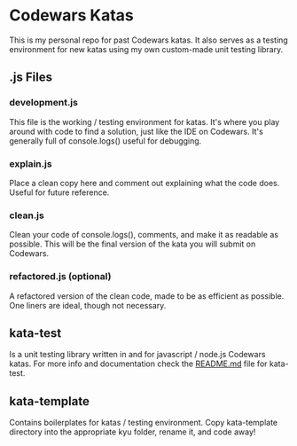 # Codewars Katas

This is my personal repo for past Codewars katas. It also serves as a testing environment for new katas using my own custom-made unit testing library.

## .js Files

### development.js

This file is the working / testing environment for katas. It's where you play around with code to find a solution, just like the IDE on Codewars. It's generally full of console.logs() useful for debugging.

### explain.js

Place a clean copy here and comment out explaining what the code does. Useful for future reference.

### clean.js

Clean your code of console.logs(), comments, and make it as readable as possible. This will be the final version of the kata you will submit on Codewars.

### refactored.js (optional)

A refactored version of the clean code, made to be as efficient as possible. One liners are ideal, though not necessary.

## kata-test

Is a unit testing library written in and for javascript / node.js Codewars katas. For more info and documentation check the [README.md](https://github.com/Mario-paul/codewars-katas/blob/main/kata-test/README.md) file for kata-test.

## kata-template

Contains boilerplates for katas / testing environment. Copy kata-template directory into the appropriate kyu folder, rename it, and code away!
